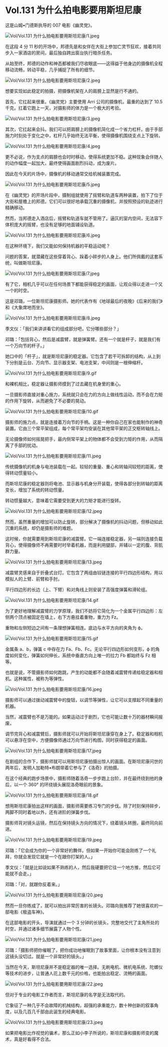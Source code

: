 # Vol.131 为什么拍电影要用斯坦尼康

这是山姆•门德斯执导的 007 电影《幽灵党》。

![Vol/Vol.131 为什么拍电影要用斯坦尼康/1.jpeg](https://file.hsyhx.top/iPaperClipICU/web/assets/image/文字稿/Vol/Vol.131%20为什么拍电影要用斯坦尼康/1.jpeg?imageMogr2/format/avif)

在这段 4 分 11 秒的开场中，邦德先是和女伴在大街上参加亡灵节狂欢，接着共同步入一家酒店的房间，最后独自跨出窗台执行暗杀任务。

从始至终，邦德的动作和神态都被我们尽收眼底——这得益于他身边的摄像机全程移动流畅，转动平稳，几乎捕捉了所有的细节。

![Vol/Vol.131 为什么拍电影要用斯坦尼康/2.jpeg](https://file.hsyhx.top/iPaperClipICU/web/assets/image/文字稿/Vol/Vol.131%20为什么拍电影要用斯坦尼康/2.jpeg?imageMogr2/format/avif)

想要实现如此稳定的拍摄，把摄像机架在人的肩膀上显然是行不通的。

首先，它扛起来很重。《幽灵党》主要使用 Arri 公司的摄像机，最重的达到了 10.5 千克。扛着它跑上一天，对摄影师的体力是一个极大的考验。

![Vol/Vol.131 为什么拍电影要用斯坦尼康/3.jpeg](https://file.hsyhx.top/iPaperClipICU/web/assets/image/文字稿/Vol/Vol.131%20为什么拍电影要用斯坦尼康/3.jpeg?imageMogr2/format/avif)

其次，它扛起来会抖。我们可以把肩膀上的摄像机简化成一个省力杠杆。由于手部施力时刻处于变化之中，杠杆几乎始终无法平衡，使得摄像机围绕支点上下旋转。

![Vol/Vol.131 为什么拍电影要用斯坦尼康/4.jpeg](https://file.hsyhx.top/iPaperClipICU/web/assets/image/文字稿/Vol/Vol.131%20为什么拍电影要用斯坦尼康/4.jpeg?imageMogr2/format/avif)

更不必说，作为支点的肩膀也会时时移动，使得系统更加不稳。这种现象会伴随人的动作幅度一起加大，最终使得画面剧烈抖动，成为废片。

因此在今天的片场中，摄像机的移动通常交给机械装置完成。

![Vol/Vol.131 为什么拍电影要用斯坦尼康/5.jpeg](https://file.hsyhx.top/iPaperClipICU/web/assets/image/文字稿/Vol/Vol.131%20为什么拍电影要用斯坦尼康/5.jpeg?imageMogr2/format/avif)

在《幽灵党》的开场片段中，摄制组就使用了摇臂和轨道车两种装置，拍下了位于大街和屋檐上的邦德。它们可以很好地承载沉重的摄像机，并按照预设的轨迹进行精确移动。

然而，当邦德走入酒店后，摇臂和轨道车就不管用了。逼仄的室内空间，无法容下体积庞大的摇臂，也没有足够的地面铺设轨道。

![Vol/Vol.131 为什么拍电影要用斯坦尼康/6.jpeg](https://file.hsyhx.top/iPaperClipICU/web/assets/image/文字稿/Vol/Vol.131%20为什么拍电影要用斯坦尼康/6.jpeg?imageMogr2/format/avif)

在这种环境下，我们又能如何保持机器的平稳运动呢？

问题的答案，就潜藏在这些穿着背心、跺着小碎步的人身上。他们所佩戴的这套系统，叫做斯坦尼康。

![Vol/Vol.131 为什么拍电影要用斯坦尼康/7.jpeg](https://file.hsyhx.top/iPaperClipICU/web/assets/image/文字稿/Vol/Vol.131%20为什么拍电影要用斯坦尼康/7.jpeg?imageMogr2/format/avif)

有了它，相机几乎可以在任何场景下都能获得稳定的画面，让观众得以走进一个又一个的时空。

这是邓璐，一位斯坦尼康摄影师。她的代表作有《地球最后的夜晚》《后来的我们》和《大象席地而坐》。

![Vol/Vol.131 为什么拍电影要用斯坦尼康/8.jpeg](https://file.hsyhx.top/iPaperClipICU/web/assets/image/文字稿/Vol/Vol.131%20为什么拍电影要用斯坦尼康/8.jpeg?imageMogr2/format/avif)

季文仪：「我们来讲讲看它的组成部分吧，它分哪些部分？」

邓璐：「包括背心，然后是减震臂，就是弹簧臂。还有一个就是杆子，就是我们有一个万向节的杆子。」

她口中的「杆子」，就是斯坦尼康的稳定器。它包含了若干可拆卸的结构，从上到下分别是云台、万向节、显示器支架、电池支架，中间则是一根伸缩杆。

![Vol/Vol.131 为什么拍电影要用斯坦尼康/9.gif](https://file.hsyhx.top/iPaperClipICU/web/assets/image/文字稿/Vol/Vol.131%20为什么拍电影要用斯坦尼康/9.gif?imageMogr2/format/avif)

和裸机相比，稳定器让摄影师摸到了过去藏在机身里的重心。

一旦摄影师直接对重心施力，系统就只会在力的方向上做线性运动，而不会在力矩的作用下旋转，从而避免了不必要的晃动。

![Vol/Vol.131 为什么拍电影要用斯坦尼康/10.gif](https://file.hsyhx.top/iPaperClipICU/web/assets/image/文字稿/Vol/Vol.131%20为什么拍电影要用斯坦尼康/10.gif?imageMogr2/format/avif)

摄影师的施力点，就是连接着万向节的手柄。这是一种你自己在家也能制作的神奇装置。它由三个常平架组成，每个常平架均安装在其他常平架的正交枢转轴线上。

无论摄像师如何摇晃把手，最内侧常平架上的物体都不会受到力矩的作用，从而隔离了手部的扰动。

![Vol/Vol.131 为什么拍电影要用斯坦尼康/11.jpeg](https://file.hsyhx.top/iPaperClipICU/web/assets/image/文字稿/Vol/Vol.131%20为什么拍电影要用斯坦尼康/11.jpeg?imageMogr2/format/avif)

传统摄像机的机身与电池装载在一起。较轻的重量、重心和转轴间较短的距离，使得转动惯量较小。

而斯坦尼康的稳定器则将电池、显示器与机身分开装载，使得各部分到转轴的距离变长，增加了系统的转动惯量。

转动惯量越大，意味着它需要受到更大的力矩才能进行旋转。

![Vol/Vol.131 为什么拍电影要用斯坦尼康/12.jpeg](https://file.hsyhx.top/iPaperClipICU/web/assets/image/文字稿/Vol/Vol.131%20为什么拍电影要用斯坦尼康/12.jpeg?imageMogr2/format/avif)

然而，虽然重量的增加可以防止旋转，部分解决了摄像机的抖动问题，但移动如此沉重的系统，却仍是摄影师的难题。

这时候，你就需要用到斯坦尼康的减震臂。它一端连接稳定器，另一端则连接负载背心，使得摄像师不再需要时时举着机器，而是利用腿部，并辅以一定的腹、背肌群力量。

![Vol/Vol.131 为什么拍电影要用斯坦尼康/13.jpeg](https://file.hsyhx.top/iPaperClipICU/web/assets/image/文字稿/Vol/Vol.131%20为什么拍电影要用斯坦尼康/13.jpeg?imageMogr2/format/avif)

减震臂灵感来自于折叠式台灯。它包含了两组由铰链连接的平行四边形结构，用以模拟人的上臂、前臂和手肘。

平行四边形的长边（上、下臂）和对角线上则安装了高强度弹簧和滑轮组。

![Vol/Vol.131 为什么拍电影要用斯坦尼康/14.gif](https://file.hsyhx.top/iPaperClipICU/web/assets/image/文字稿/Vol/Vol.131%20为什么拍电影要用斯坦尼康/14.gif?imageMogr2/format/avif)

为了更好地理解减震臂的力学原理，我们不妨将它简化为一个金属平行四边形：左侧两个顶点被固定在墙上，右下方悬挂着重物，重力为 Fz。

重物和左侧短边之间有一条理想弹簧相连。底边与水平方向的夹角为 ϕ。

![Vol/Vol.131 为什么拍电影要用斯坦尼康/15.gif](https://file.hsyhx.top/iPaperClipICU/web/assets/image/文字稿/Vol/Vol.131%20为什么拍电影要用斯坦尼康/15.gif?imageMogr2/format/avif)

金属条 a、b，弹簧 c 中存在力 Fa、Fb、Fc。无论平行四边形如何变形，ϕ 的角度如何变化，弹簧如何伸长，系统中垂直方向上唯一的拉力 Fb 都始终与 Fz 相等。

也就是说，不管摄影师如何跑跳，产生的动能都不会随着减震臂传递给稳定器和相机。这种属性，被称为等弹性。

![Vol/Vol.131 为什么拍电影要用斯坦尼康/16.jpeg](https://file.hsyhx.top/iPaperClipICU/web/assets/image/文字稿/Vol/Vol.131%20为什么拍电影要用斯坦尼康/16.jpeg?imageMogr2/format/avif)

摄影师可以通过拨动减震臂中的旋钮，以调节等弹性，让它可以支撑起不同重量的机器。

当然，减震臂也不是万能的。如果运动过于剧烈，它也可能让数十万的器材瞬间报废。

调节完背心和减震臂后，摄影师就可以开始将斯坦尼康穿在身上了。稳定器和相机可以悬浮在空中，方便摄像师通过万向节进行构图，同时获得稳定的画面。

![Vol/Vol.131 为什么拍电影要用斯坦尼康/17.jpeg](https://file.hsyhx.top/iPaperClipICU/web/assets/image/文字稿/Vol/Vol.131%20为什么拍电影要用斯坦尼康/17.jpeg?imageMogr2/format/avif)

在剧组的合作下，摄影师就可以用斯坦尼康拍摄出惊人的画面。在斯坦尼康问世的两年后，发明人加勒特•布朗带着它参与了《洛奇》的拍摄。

在这个经典的跑步场景中，摄影师随着洛奇一步步跑上台阶，并在最终绕到他的身后，以一个 360° 的环绕镜头展现洛奇眼前的景象。

![Vol/Vol.131 为什么拍电影要用斯坦尼康/18.gif](https://file.hsyhx.top/iPaperClipICU/web/assets/image/文字稿/Vol/Vol.131%20为什么拍电影要用斯坦尼康/18.gif?imageMogr2/format/avif)

想用斯坦尼康拍出这样的画面，摄影师需要练习专门的步伐。除了时刻保持碎步，两脚不同时着地以外，还有进阶的弹簧步伐。

摄影师背对镜头运镜，然后在保持镜头方向的情况下，绕着镜头转圈，最终同向前进。

![Vol/Vol.131 为什么拍电影要用斯坦尼康/19.jpeg](https://file.hsyhx.top/iPaperClipICU/web/assets/image/文字稿/Vol/Vol.131%20为什么拍电影要用斯坦尼康/19.jpeg?imageMogr2/format/avif)

邓璐：「它会成为你的一个非常好的舞伴。但如果一开始你可能会刚练了一个礼拜，你就会发现它就是一个在跟你打架的人。」

季文仪：「就是比如说如果不熟练的人，然后我硬要把它往一个地方推，然后它可能就不会走。」

邓璐：「对，就跟你反着来。」

![Vol/Vol.131 为什么拍电影要用斯坦尼康/20.jpeg](https://file.hsyhx.top/iPaperClipICU/web/assets/image/文字稿/Vol/Vol.131%20为什么拍电影要用斯坦尼康/20.jpeg?imageMogr2/format/avif)

然而一旦你练成了，就可以拍出非常厉害的长镜头。邓璐向我推荐了她很喜欢的一部电影《极盗车神》。

在这部电影的开头，导演就通过一个 3 分钟的长镜头，完整地交代了主角所处的时空，并通过诸多细节展露了人物个性。

![Vol/Vol.131 为什么拍电影要用斯坦尼康/21.jpeg](https://file.hsyhx.top/iPaperClipICU/web/assets/image/文字稿/Vol/Vol.131%20为什么拍电影要用斯坦尼康/21.jpeg?imageMogr2/format/avif)

邓璐：「摄影师把你催眠了，把你成功地催眠到了故事里面，让你根本没有注意到这镜头没切过。就是一个非常好的镜头。」

当然在今天，斯坦尼康并不是稳定器的唯一选择。无刷电机、微机电系统、陀螺仪等技术的进步，让普通人花上数千元的价格，也能拍出稳定、流畅的画面。

![Vol/Vol.131 为什么拍电影要用斯坦尼康/22.jpeg](https://file.hsyhx.top/iPaperClipICU/web/assets/image/文字稿/Vol/Vol.131%20为什么拍电影要用斯坦尼康/22.jpeg?imageMogr2/format/avif)

但对于专业的电影工作者而言，斯坦尼康的名字是无法取代的。

它象征了一种几乎不会故障的机械结构，超强的承重能力，数十种创新的叙事角度，以及几百几千部由此诞生的经典电影。

![Vol/Vol.131 为什么拍电影要用斯坦尼康/23.jpeg](https://file.hsyhx.top/iPaperClipICU/web/assets/image/文字稿/Vol/Vol.131%20为什么拍电影要用斯坦尼康/23.jpeg?imageMogr2/format/avif)

如果把电影比作视觉的骗术，那么正如小李子所说的，斯坦尼康和摄影师变的魔术，真是好看得不合法。
